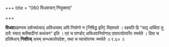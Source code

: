 +++
title = "060 विधवायान् नियुक्तस्"

+++

**विधवा**ग्रहणस्य दर्शनर्थत्वाद् अविधव्याम् अपि नियोगो न [निषिद्ध इति] विज्ञायते । वक्ष्यति हि "यद्य् अर्थिता तु दारैः स्यात् क्लीबादीनां कथंचन" इति । एवं च पाण्डोर् अविधवानियोगाद् एवापत्योत्पत्तिः स्मर्यते । दिवा च प्रतिषेधान् **निशीत्य्** अयम् अन्धकारोपदेशः, तथा च व्यासोपगमः स्मर्यते ॥ ९.६० ॥